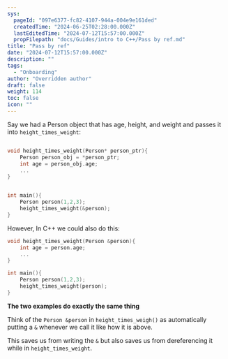 ```yaml
---
sys:
  pageId: "097e6377-fc82-4107-944a-004e9e161ded"
  createdTime: "2024-06-25T02:28:00.000Z"
  lastEditedTime: "2024-07-12T15:57:00.000Z"
  propFilepath: "docs/Guides/intro to C++/Pass by ref.md"
title: "Pass by ref"
date: "2024-07-12T15:57:00.000Z"
description: ""
tags:
  - "Onboarding"
author: "Overridden author"
draft: false
weight: 114
toc: false
icon: ""
---
```


Say we had a Person object that has age, height, and weight and passes it into `height_times_weight`:

```cpp

void height_times_weight(Person* person_ptr){
	Person person_obj = *person_ptr;
	int age = person_obj.age;
	...
}


int main(){
	Person person(1,2,3);
	height_times_weight(&person);
}
```

However, In C++ we could also do this:

```cpp
void height_times_weight(Person &person){
	int age = person.age;
	...
}

int main(){
	Person person(1,2,3);
	height_times_weight(person);
}
```

**The two examples do exactly the same thing**

Think of the `Person &person` in `height_times_weigh()` as automatically putting a `&` whenever we call it like how it is above.

This saves us from writing the `&` but also saves us from dereferencing it while in `height_times_weight`.
